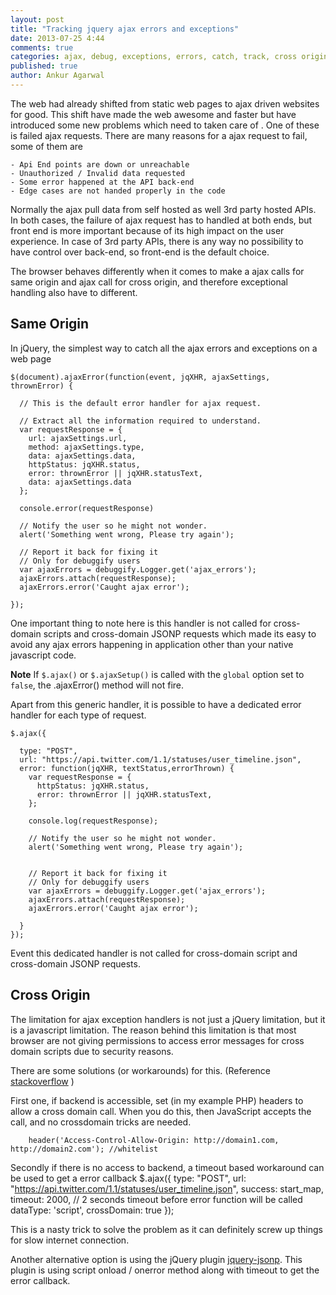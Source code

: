 ```yaml
---
layout: post
title: "Tracking jquery ajax errors and exceptions"
date: 2013-07-25 4:44
comments: true
categories: ajax, debug, exceptions, errors, catch, track, cross origin, same origin
published: true
author: Ankur Agarwal
---
```


The web had already shifted from static web pages to ajax driven websites for good. This shift have made the web awesome and faster but have introduced some new problems which need to taken care of . One of these is failed ajax requests. There are many reasons for a ajax request to fail, some of them are

    - Api End points are down or unreachable
    - Unauthorized / Invalid data requested
    - Some error happened at the API back-end
    - Edge cases are not handed properly in the code

Normally the ajax pull data from self hosted as well 3rd party hosted APIs. In both cases, the failure of ajax request has to handled at both ends, but front end is more important because of its high impact on the user experience. In case of 3rd party APIs, there is any way no possibility to have control over back-end, so front-end is the default choice.

The browser behaves differently when it comes to make a ajax calls for same origin and ajax call for cross origin, and therefore exceptional handling also have to different.

## Same Origin

In jQuery, the simplest way to catch all the ajax errors and exceptions on a web page

    $(document).ajaxError(function(event, jqXHR, ajaxSettings, thrownError) {

      // This is the default error handler for ajax request.

      // Extract all the information required to understand.
      var requestResponse = {
        url: ajaxSettings.url,
        method: ajaxSettings.type,
        data: ajaxSettings.data,
        httpStatus: jqXHR.status,
        error: thrownError || jqXHR.statusText,
        data: ajaxSettings.data
      };

      console.error(requestResponse)

      // Notify the user so he might not wonder.
      alert('Something went wrong, Please try again');

      // Report it back for fixing it
      // Only for debuggify users
      var ajaxErrors = debuggify.Logger.get('ajax_errors');
      ajaxErrors.attach(requestResponse);
      ajaxErrors.error('Caught ajax error');

    });


One important thing to note here is this handler is not called for cross-domain scripts and cross-domain JSONP requests which made its easy to avoid any ajax errors happening in application other than your native javascript code.


**Note** If `$.ajax()` or `$.ajaxSetup()` is called with the `global` option set to `false`, the .ajaxError() method will not fire.


Apart from this generic handler, it is possible to have a dedicated error handler for each type of request.

    $.ajax({

      type: "POST",
      url: "https://api.twitter.com/1.1/statuses/user_timeline.json",
      error: function(jqXHR, textStatus,errorThrown) {
        var requestResponse = {
          httpStatus: jqXHR.status,
          error: thrownError || jqXHR.statusText,
        };

        console.log(requestResponse);

        // Notify the user so he might not wonder.
        alert('Something went wrong, Please try again');


        // Report it back for fixing it
        // Only for debuggify users
        var ajaxErrors = debuggify.Logger.get('ajax_errors');
        ajaxErrors.attach(requestResponse);
        ajaxErrors.error('Caught ajax error');

      }
    });

Event this dedicated handler is not called for cross-domain script and cross-domain JSONP requests.


## Cross Origin

The limitation for ajax exception handlers is not just a jQuery limitation, but it is a javascript limitation. The reason behind this limitation is that most browser are not giving permissions to access error messages for cross domain scripts due to security reasons.

There are some solutions (or workarounds) for this. (Reference [stackoverflow](http://stackoverflow.com/questions/10093497/jquery-doesnt-fire-error-callback-with-cross-domain-script/10094761#10094761) )

First one, if backend is accessible, set (in my example PHP) headers to allow a cross domain call. When you do this, then JavaScript accepts the call, and no crossdomain tricks are needed.

        header('Access-Control-Allow-Origin: http://domain1.com, http://domain2.com'); //whitelist

Secondly if there is no access to backend, a timeout based workaround can be used to get a error callback
    $.ajax({
        type: "POST",
        url: "https://api.twitter.com/1.1/statuses/user_timeline.json",
        success: start_map,
        timeout: 2000, // 2 seconds timeout before error function will be called
        dataType: 'script',
        crossDomain: true
    });

This is a nasty trick to solve the problem as it can definitely screw up things for slow internet connection.

Another alternative option is using the jQuery plugin [jquery-jsonp](https://github.com/jaubourg/jquery-jsonp). This plugin is using script onload / onerror method along with timeout to get the error callback.


